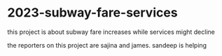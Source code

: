 # 2023-subway-fare-services
this project is about subway fare increases while services might decline 

the reporters on this project are sajina and james. sandeep is helping 